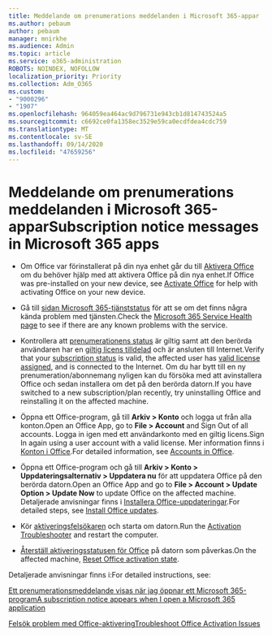 ```yaml
---
title: Meddelande om prenumerations meddelanden i Microsoft 365-appar
ms.author: pebaum
author: pebaum
manager: mnirkhe
ms.audience: Admin
ms.topic: article
ms.service: o365-administration
ROBOTS: NOINDEX, NOFOLLOW
localization_priority: Priority
ms.collection: Adm_O365
ms.custom:
- "9000296"
- "1907"
ms.openlocfilehash: 964059ea464ac9d796731e943cb1d814743524a5
ms.sourcegitcommit: c6692ce0fa1358ec3529e59ca0ecdfdea4cdc759
ms.translationtype: MT
ms.contentlocale: sv-SE
ms.lasthandoff: 09/14/2020
ms.locfileid: "47659256"
---
```

# <a name="subscription-notice-messages-in-microsoft-365-apps"></a><span data-ttu-id="f075a-102">Meddelande om prenumerations meddelanden i Microsoft 365-appar</span><span class="sxs-lookup"><span data-stu-id="f075a-102">Subscription notice messages in Microsoft 365 apps</span></span>

- <span data-ttu-id="f075a-103">Om Office var förinstallerat på din nya enhet går du till [Aktivera Office](https://support.office.com/article/activate-office-5bd38f38-db92-448b-a982-ad170b1e187e) om du behöver hjälp med att aktivera Office på din nya enhet.</span><span class="sxs-lookup"><span data-stu-id="f075a-103">If Office was pre-installed on your new device, see [Activate Office](https://support.office.com/article/activate-office-5bd38f38-db92-448b-a982-ad170b1e187e) for help with activating Office on your new device.</span></span>

- <span data-ttu-id="f075a-104">Gå till [sidan Microsoft 365-tjänststatus](https://docs.microsoft.com/office365/enterprise/view-service-health) för att se om det finns några kända problem med tjänsten.</span><span class="sxs-lookup"><span data-stu-id="f075a-104">Check the [Microsoft 365 Service Health page](https://docs.microsoft.com/office365/enterprise/view-service-health) to see if there are any known problems with the service.</span></span>

- <span data-ttu-id="f075a-105">Kontrollera att [prenumerationens status](https://support.office.com/article/unlicensed-product-and-activation-errors-in-office-0d23d3c0-c19c-4b2f-9845-5344fedc4380#bkmk_checksubscription) är giltig samt att den berörda användaren har en [giltig licens tilldelad](https://support.office.com/article/997596B5-4173-4627-B915-36ABAC6786DC?wt.mc_id=Alchemy_ClientDIA) och är ansluten till Internet.</span><span class="sxs-lookup"><span data-stu-id="f075a-105">Verify that your [subscription status](https://support.office.com/article/unlicensed-product-and-activation-errors-in-office-0d23d3c0-c19c-4b2f-9845-5344fedc4380#bkmk_checksubscription) is valid, the affected user has [valid license assigned](https://support.office.com/article/997596B5-4173-4627-B915-36ABAC6786DC?wt.mc_id=Alchemy_ClientDIA), and is connected to the Internet.</span></span> <span data-ttu-id="f075a-106">Om du har bytt till en ny prenumeration/abonnemang nyligen kan du försöka med att avinstallera Office och sedan installera om det på den berörda datorn.</span><span class="sxs-lookup"><span data-stu-id="f075a-106">If you have switched to a new subscription/plan recently, try uninstalling Office and reinstalling it on the affected machine.</span></span>

- <span data-ttu-id="f075a-107">Öppna ett Office-program, gå till **Arkiv > Konto** och logga ut från alla konton.</span><span class="sxs-lookup"><span data-stu-id="f075a-107">Open an Office App, go to **File > Account** and Sign Out of all accounts.</span></span> <span data-ttu-id="f075a-108">Logga in igen med ett användarkonto med en giltig licens.</span><span class="sxs-lookup"><span data-stu-id="f075a-108">Sign In again using a user account with a valid license.</span></span> <span data-ttu-id="f075a-109">Mer information finns i [Konton i Office](https://support.office.com/article/accounts-in-office-628ea040-f265-49de-b986-be09c3ebf8a9).</span><span class="sxs-lookup"><span data-stu-id="f075a-109">For detailed information, see [Accounts in Office](https://support.office.com/article/accounts-in-office-628ea040-f265-49de-b986-be09c3ebf8a9).</span></span>

- <span data-ttu-id="f075a-110">Öppna ett Office-program och gå till **Arkiv > Konto > Uppdateringsalternativ > Uppdatera nu** för att uppdatera Office på den berörda datorn.</span><span class="sxs-lookup"><span data-stu-id="f075a-110">Open an Office App and go to **File > Account > Update Option > Update Now** to update Office on the affected machine.</span></span> <span data-ttu-id="f075a-111">Detaljerade anvisningar finns i [Installera Office-uppdateringar](https://support.office.com/article/install-office-updates-2ab296f3-7f03-43a2-8e50-46de917611c5).</span><span class="sxs-lookup"><span data-stu-id="f075a-111">For detailed steps, see [Install Office updates](https://support.office.com/article/install-office-updates-2ab296f3-7f03-43a2-8e50-46de917611c5).</span></span>

- <span data-ttu-id="f075a-112">Kör [aktiveringsfelsökaren](https://aka.ms/SARA-OfficeActivation-Alchemy) och starta om datorn.</span><span class="sxs-lookup"><span data-stu-id="f075a-112">Run the [Activation Troubleshooter](https://aka.ms/SARA-OfficeActivation-Alchemy) and restart the computer.</span></span>

- <span data-ttu-id="f075a-113">[Återställ aktiveringsstatusen för Office](https://docs.microsoft.com/office/troubleshoot/activation/reset-office-365-proplus-activation-state) på datorn som påverkas.</span><span class="sxs-lookup"><span data-stu-id="f075a-113">On the affected machine, [Reset Office activation state](https://docs.microsoft.com/office/troubleshoot/activation/reset-office-365-proplus-activation-state).</span></span>

<span data-ttu-id="f075a-114">Detaljerade anvisningar finns i:</span><span class="sxs-lookup"><span data-stu-id="f075a-114">For detailed instructions, see:</span></span> 

[<span data-ttu-id="f075a-115">Ett prenumerationsmeddelande visas när jag öppnar ett Microsoft 365-program</span><span class="sxs-lookup"><span data-stu-id="f075a-115">A subscription notice appears when I open a Microsoft 365 application</span></span>](https://support.office.com/article/a-subscription-notice-appears-when-i-open-an-office-365-application-4cabe32c-f594-4c0e-9191-3d3ade10cceb)

[<span data-ttu-id="f075a-116">Felsök problem med Office-aktivering</span><span class="sxs-lookup"><span data-stu-id="f075a-116">Troubleshoot Office Activation Issues</span></span>](https://support.office.com/article/unlicensed-product-and-activation-errors-in-office-0d23d3c0-c19c-4b2f-9845-5344fedc4380)
